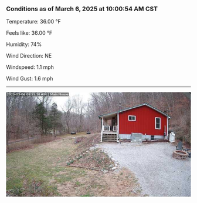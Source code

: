 ### Conditions as of March 6, 2025 at 10:00:54 AM CST 

Temperature: 36.00 &deg;F

Feels like: 36.00 &deg;F

Humidity: 74%

Wind Direction: NE

Windspeed: 1.1 mph

Wind Gust: 1.6 mph

---

<img src="./images/latest.jpeg"/>

